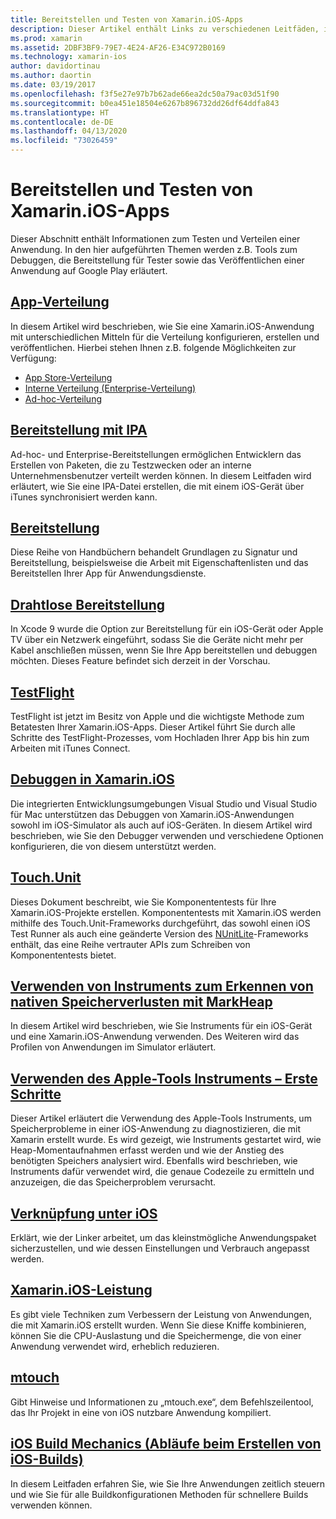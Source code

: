 ```yaml
---
title: Bereitstellen und Testen von Xamarin.iOS-Apps
description: Dieser Artikel enthält Links zu verschiedenen Leitfäden, in denen Themen zum Bereitstellen und Testen einer Xamarin.iOS-Anwendung beschrieben werden. Zum Beispiel die App-Verteilung, IPA-Dateien, Bereitstellung, drahtlose Bereitstellung, TestFlight und das Debuggen.
ms.prod: xamarin
ms.assetid: 2DBF3BF9-79E7-4E24-AF26-E34C972B0169
ms.technology: xamarin-ios
author: davidortinau
ms.author: daortin
ms.date: 03/19/2017
ms.openlocfilehash: f3f5e27e97b7b62ade66ea2dc50a79ac03d51f90
ms.sourcegitcommit: b0ea451e18504e6267b896732dd26df64ddfa843
ms.translationtype: HT
ms.contentlocale: de-DE
ms.lasthandoff: 04/13/2020
ms.locfileid: "73026459"
---
```

# <a name="deploying-and-testing-xamarinios-apps"></a>Bereitstellen und Testen von Xamarin.iOS-Apps

Dieser Abschnitt enthält Informationen zum Testen und Verteilen einer Anwendung. In den hier aufgeführten Themen werden z.B. Tools zum Debuggen, die Bereitstellung für Tester sowie das Veröffentlichen einer Anwendung auf Google Play erläutert.

## <a name="app-distribution"></a>[App-Verteilung](~/ios/deploy-test/app-distribution/index.md)

In diesem Artikel wird beschrieben, wie Sie eine Xamarin.iOS-Anwendung mit unterschiedlichen Mitteln für die Verteilung konfigurieren, erstellen und veröffentlichen. Hierbei stehen Ihnen z.B. folgende Möglichkeiten zur Verfügung:

- [App Store-Verteilung](~/ios/deploy-test/app-distribution/app-store-distribution/index.md)
- [Interne Verteilung (Enterprise-Verteilung)](~/ios/deploy-test/app-distribution/in-house-distribution.md)
- [Ad-hoc-Verteilung](~/ios/deploy-test/app-distribution/ad-hoc-distribution.md)

## <a name="ipa-deployment"></a>[Bereitstellung mit IPA](~/ios/deploy-test/app-distribution/ipa-support.md)

Ad-hoc- und Enterprise-Bereitstellungen ermöglichen Entwicklern das Erstellen von Paketen, die zu Testzwecken oder an interne Unternehmensbenutzer verteilt werden können. In diesem Leitfaden wird erläutert, wie Sie eine IPA-Datei erstellen, die mit einem iOS-Gerät über iTunes synchronisiert werden kann.

## <a name="provisioning"></a>[Bereitstellung](provisioning/index.md)

Diese Reihe von Handbüchern behandelt Grundlagen zu Signatur und Bereitstellung, beispielsweise die Arbeit mit Eigenschaftenlisten und das Bereitstellen Ihrer App für Anwendungsdienste. 

## <a name="wireless-deployment"></a>[Drahtlose Bereitstellung](wireless-deployment.md)

 In Xcode 9 wurde die Option zur Bereitstellung für ein iOS-Gerät oder Apple TV über ein Netzwerk eingeführt, sodass Sie die Geräte nicht mehr per Kabel anschließen müssen, wenn Sie Ihre App bereitstellen und debuggen möchten. Dieses Feature befindet sich derzeit in der Vorschau.

## <a name="testflight"></a>[TestFlight](~/ios/deploy-test/testflight.md)

TestFlight ist jetzt im Besitz von Apple und die wichtigste Methode zum Betatesten Ihrer Xamarin.iOS-Apps. Dieser Artikel führt Sie durch alle Schritte des TestFlight-Prozesses, vom Hochladen Ihrer App bis hin zum Arbeiten mit iTunes Connect.

## <a name="debugging-in-xamarinios"></a>[Debuggen in Xamarin.iOS](~/ios/deploy-test/debugging-in-xamarin-ios.md)

Die integrierten Entwicklungsumgebungen Visual Studio und Visual Studio für Mac unterstützen das Debuggen von Xamarin.iOS-Anwendungen sowohl im iOS-Simulator als auch auf iOS-Geräten. In diesem Artikel wird beschrieben, wie Sie den Debugger verwenden und verschiedene Optionen konfigurieren, die von diesem unterstützt werden.

## <a name="touchunit"></a>[Touch.Unit](~/ios/deploy-test/touch.unit.md)

Dieses Dokument beschreibt, wie Sie Komponententests für Ihre Xamarin.iOS-Projekte erstellen.
Komponententests mit Xamarin.iOS werden mithilfe des Touch.Unit-Frameworks durchgeführt, das sowohl einen iOS Test Runner als auch eine geänderte Version des [NUnitLite](http://www.nunitlite.com/)-Frameworks enthält, das eine Reihe vertrauter APIs zum Schreiben von Komponententests bietet.

## <a name="using-instruments-to-detect-native-leaks-using-markheap"></a>[Verwenden von Instruments zum Erkennen von nativen Speicherverlusten mit MarkHeap](~/ios/deploy-test/using-instruments-to-detect-native-leaks-using-markheap.md)

In diesem Artikel wird beschrieben, wie Sie Instruments für ein iOS-Gerät und eine Xamarin.iOS-Anwendung verwenden. Des Weiteren wird das Profilen von Anwendungen im Simulator erläutert.

## <a name="walkthrough---using-apples-instrument-tool"></a>[Verwenden des Apple-Tools Instruments – Erste Schritte](~/ios/deploy-test/walkthrough-apples-instrument.md)

Dieser Artikel erläutert die Verwendung des Apple-Tools Instruments, um Speicherprobleme in einer iOS-Anwendung zu diagnostizieren, die mit Xamarin erstellt wurde. Es wird gezeigt, wie Instruments gestartet wird, wie Heap-Momentaufnahmen erfasst werden und wie der Anstieg des benötigten Speichers analysiert wird. Ebenfalls wird beschrieben, wie Instruments dafür verwendet wird, die genaue Codezeile zu ermitteln und anzuzeigen, die das Speicherproblem verursacht.

## <a name="linking-on-ios"></a>[Verknüpfung unter iOS](linker.md)

Erklärt, wie der Linker arbeitet, um das kleinstmögliche Anwendungspaket sicherzustellen, und wie dessen Einstellungen und Verbrauch angepasst werden.

## <a name="xamarinios-performance"></a>[Xamarin.iOS-Leistung](performance.md)

Es gibt viele Techniken zum Verbessern der Leistung von Anwendungen, die mit Xamarin.iOS erstellt wurden. Wenn Sie diese Kniffe kombinieren, können Sie die CPU-Auslastung und die Speichermenge, die von einer Anwendung verwendet wird, erheblich reduzieren.

## <a name="mtouch"></a>[mtouch](mtouch.md)

Gibt Hinweise und Informationen zu „mtouch.exe“, dem Befehlszeilentool, das Ihr Projekt in eine von iOS nutzbare Anwendung kompiliert.

## <a name="ios-build-mechanics"></a>[iOS Build Mechanics (Abläufe beim Erstellen von iOS-Builds)](ios-build-mechanics.md)

In diesem Leitfaden erfahren Sie, wie Sie Ihre Anwendungen zeitlich steuern und wie Sie für alle Buildkonfigurationen Methoden für schnellere Builds verwenden können.
